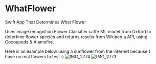 # WhatFlower
Swift App That Determines What Flower


Uses image recognition Flower Classifier caffe ML model from Oxford to detertime flower species and returns results from Wikipedia API, using Cocoapods & Alamofire.

Here is an example below using a sunflower from the internet because I have no real flowers to test :) 
![IMG_2774](https://user-images.githubusercontent.com/51424392/221722492-90501aa8-9885-4d83-8a9a-5c3bf1424b3a.PNG)
![IMG_2773](https://user-images.githubusercontent.com/51424392/221722501-e28d18c8-7a1e-452d-b2ec-9015004ed7cd.PNG)
